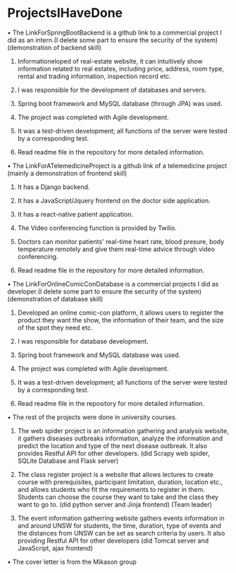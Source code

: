 # ProjectsIHaveDone
• The LinkForSpringBootBackend is a github link to a commercial project I did as an intern.(I delete some part to ensure the security of the system) (demonstration of backend skill)

  1. Informationeloped of real-estate website, it can intuitively show information related to real estates, including price, 
     address, room type, rental and trading information, inspection record etc.

  2. I was responsible for the development of databases and servers.

  3. Spring boot framework and MySQL database (through JPA) was used.

  4. The project was completed with Agile development.

  5. It was a test-driven development; all functions of the server were tested by a corresponding test.

  6. Read readme file in the repository for more detailed information.
  

• The LinkForATelemedicineProject is a github link of a telemedicine project (mainly a demonstration of frontend skill)

 1. It has a Django backend.
 
 2. It has a JavaScript/Jquery frontend on the doctor side application.
 
 3. It has a react-native patient application.

 4. The Video conferencing function is provided by Twilio.
 
 5. Doctors can monitor patients' real-time heart rate, blood presure, body temperature remotely and give them real-time advice through video conferencing.
 
 6. Read readme file in the repository for more detailed information.
 
 

• The LinkForOnlineComicConDatabase is a commercial projects I did as developer.(I delete some part to ensure the security of the system) (demonstration of database skill)

 1. Developed an online comic-con platform, it allows users to register the product they want the show, the information of their team, and the size of the spot they need etc.

 2. I was responsible for database development.

 3. Spring boot framework and MySQL database was used.

 4. The project was completed with Agile development.

 5. It was a test-driven development; all functions of the server were tested by a corresponding test.
 
 6. Read readme file in the repository for more detailed information.
 
 

• The rest of the projects were done in university courses.

 1. The web spider project is an information gathering and analysis website, it gathers diseases outbreaks information, analyze the information and predict the location and       type of the next disease outbreak. It also provides Restful API for other developers. (did Scrapy web spider, SQLite Database and Flask server)
 
 2. The class register project is a website that allows lectures to create course with prerequisites, participant limitation, duration, location etc., and allows 
    students who fit the requirements to register in them. Students can choose the course they want to take and the class they want to go to.
    (did python server and Jinja frontend)  (Team leader)
   
 3. The event information gatherring website gathers events information in and around UNSW for students, the time, duration, type of events and the distances 
    from UNSW can be set as search criteria by users. It also providing Restful API for other developers (did Tomcat server and JavaScript, ajax frontend)

• The cover letter is from the Mikason group
